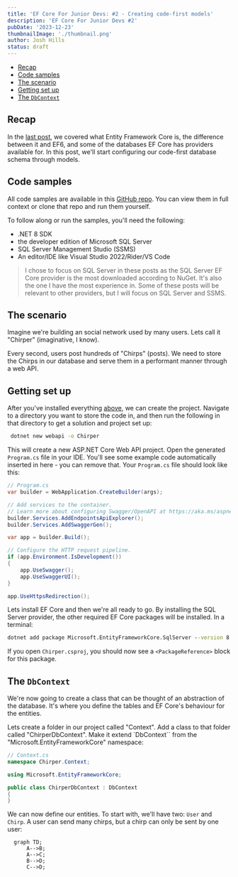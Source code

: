 ```yaml
---
title: 'EF Core For Junior Devs: #2 - Creating code-first models'
description: 'EF Core For Junior Devs #2'
pubDate: '2023-12-23'
thumbnailImage: './thumbnail.png'
author: Josh Hills
status: draft
---
```


- [Recap](#recap)
- [Code samples](#code-samples)
- [The scenario](#the-scenario)
- [Getting set up](#getting-set-up)
- [The `DbContext`](#the-dbcontext)

## Recap

In the [last post](../../part-1/what-is-entity-framework-core), we covered what Entity Framework Core is, the difference between it and EF6, and some of the databases EF Core has providers available for. In this post, we'll start configuring our code-first database schema through models.

## Code samples

All code samples are available in this [GitHub repo](https://github.com/joshuahills/ef-core-for-junior-devs). You can view them in full context or clone that repo and run them yourself.

To follow along or run the samples, you'll need the following:

- .NET 8 SDK
- the developer edition of Microsoft SQL Server
- SQL Server Management Studio (SSMS)
- An editor/IDE like Visual Studio 2022/Rider/VS Code

> I chose to focus on SQL Server in these posts as the SQL Server EF Core provider is the most downloaded according to NuGet. It's also the one I have the most experience in. Some of these posts will be relevant to other providers, but I will focus on SQL Server and SSMS.

## The scenario

Imagine we're building an social network used by many users. Lets call it "Chirper" (imaginative, I know).

Every second, users post hundreds of "Chirps" (posts). We need to store the Chirps in our database and serve them in a performant manner through a web API.

## Getting set up

After you've installed everything [above](#code-samples), we can create the project. Navigate to a directory you want to store the code in, and then run the following in that directory to get a solution and project set up:

```cmd
 dotnet new webapi -o Chirper
```

This will create a new ASP.NET Core Web API project. Open the generated `Program.cs` file in your IDE. You'll see some example code automatically inserted in here - you can remove that. Your `Program.cs` file should look like this:

```c#
// Program.cs
var builder = WebApplication.CreateBuilder(args);

// Add services to the container.
// Learn more about configuring Swagger/OpenAPI at https://aka.ms/aspnetcore/swashbuckle
builder.Services.AddEndpointsApiExplorer();
builder.Services.AddSwaggerGen();

var app = builder.Build();

// Configure the HTTP request pipeline.
if (app.Environment.IsDevelopment())
{
    app.UseSwagger();
    app.UseSwaggerUI();
}

app.UseHttpsRedirection();
```

Lets install EF Core and then we're all ready to go. By installing the SQL Server provider, the other required EF Core packages will be installed. In a terminal:

```cmd
dotnet add package Microsoft.EntityFrameworkCore.SqlServer --version 8.0.0
```

If you open `Chirper.csproj`, you should now see a `<PackageReference>` block for this package.

## The `DbContext`

We're now going to create a class that can be thought of an abstraction of the database. It's where you define the tables and EF Core's behaviour for the entities.

Lets create a folder in our project called "Context". Add a class to that folder called "ChirperDbContext". Make it extend `DbContext`` from the "Microsoft.EntityFrameworkCore" namespace:

```c#
// Context.cs
namespace Chirper.Context;

using Microsoft.EntityFrameworkCore;

public class ChirperDbContext : DbContext
{
}
```

We can now define our entities. To start with, we'll have two: `User` and `Chirp`. A user can send many chirps, but a chirp can only be sent by one user:

```mermaid
  graph TD;
      A-->B;
      A-->C;
      B-->D;
      C-->D;
```
